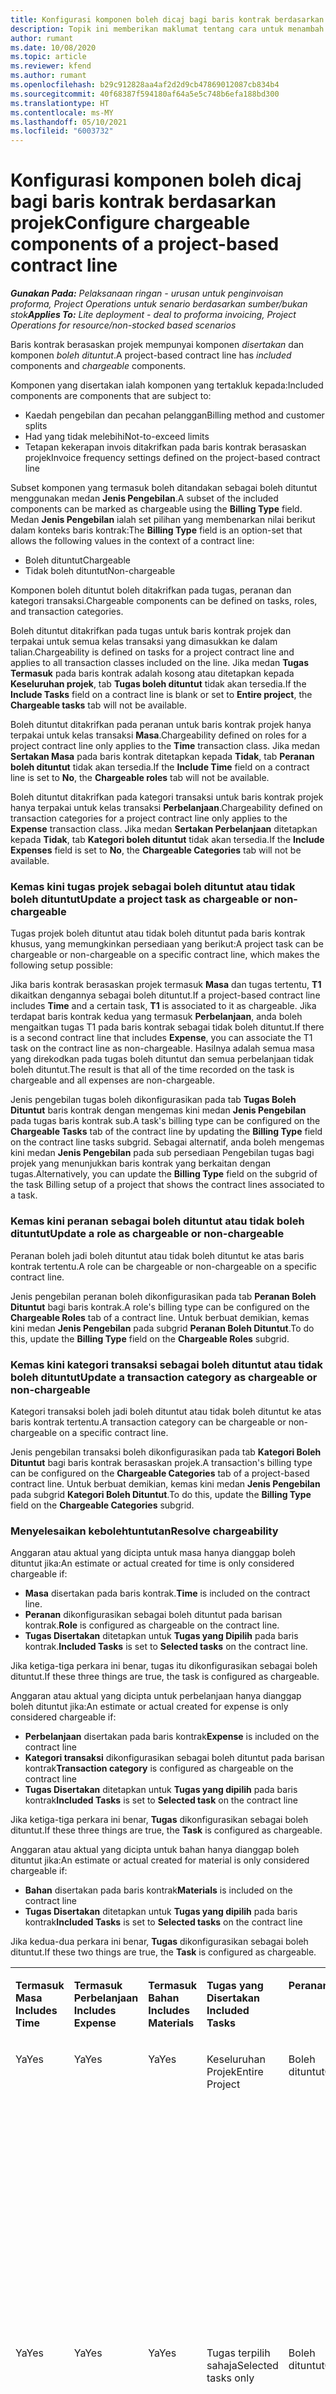 ```yaml
---
title: Konfigurasi komponen boleh dicaj bagi baris kontrak berdasarkan projek
description: Topik ini memberikan maklumat tentang cara untuk menambah komponen boleh dituntut kepada baris kontrak dalam Operasi Projek.
author: rumant
ms.date: 10/08/2020
ms.topic: article
ms.reviewer: kfend
ms.author: rumant
ms.openlocfilehash: b29c912828aa4af2d2d9cb47869012087cb834b4
ms.sourcegitcommit: 40f68387f594180af64a5e5c748b6efa188bd300
ms.translationtype: HT
ms.contentlocale: ms-MY
ms.lasthandoff: 05/10/2021
ms.locfileid: "6003732"
---
```

# <a name="configure-chargeable-components-of-a-project-based-contract-line"></a><span data-ttu-id="1a219-103">Konfigurasi komponen boleh dicaj bagi baris kontrak berdasarkan projek</span><span class="sxs-lookup"><span data-stu-id="1a219-103">Configure chargeable components of a project-based contract line</span></span>

<span data-ttu-id="1a219-104">_**Gunakan Pada:** Pelaksanaan ringan - urusan untuk penginvoisan proforma, Project Operations untuk senario berdasarkan sumber/bukan stok_</span><span class="sxs-lookup"><span data-stu-id="1a219-104">_**Applies To:** Lite deployment - deal to proforma invoicing, Project Operations for resource/non-stocked based scenarios_</span></span>

<span data-ttu-id="1a219-105">Baris kontrak berasaskan projek mempunyai komponen *disertakan* dan komponen *boleh dituntut*.</span><span class="sxs-lookup"><span data-stu-id="1a219-105">A project-based contract line has *included* components and *chargeable* components.</span></span>

<span data-ttu-id="1a219-106">Komponen yang disertakan ialah komponen yang tertakluk kepada:</span><span class="sxs-lookup"><span data-stu-id="1a219-106">Included components are components that are subject to:</span></span>

  - <span data-ttu-id="1a219-107">Kaedah pengebilan dan pecahan pelanggan</span><span class="sxs-lookup"><span data-stu-id="1a219-107">Billing method and customer splits</span></span>
  - <span data-ttu-id="1a219-108">Had yang tidak melebihi</span><span class="sxs-lookup"><span data-stu-id="1a219-108">Not-to-exceed limits</span></span> 
  - <span data-ttu-id="1a219-109">Tetapan kekerapan invois ditakrifkan pada baris kontrak berasaskan projek</span><span class="sxs-lookup"><span data-stu-id="1a219-109">Invoice frequency settings defined on the project-based contract line</span></span>

<span data-ttu-id="1a219-110">Subset komponen yang termasuk boleh ditandakan sebagai boleh dituntut menggunakan medan **Jenis Pengebilan**.</span><span class="sxs-lookup"><span data-stu-id="1a219-110">A subset of the included components can be marked as chargeable using the **Billing Type** field.</span></span> <span data-ttu-id="1a219-111">Medan **Jenis Pengebilan** ialah set pilihan yang membenarkan nilai berikut dalam konteks baris kontrak:</span><span class="sxs-lookup"><span data-stu-id="1a219-111">The **Billing Type** field is an option-set that allows the following values in the context of a contract line:</span></span>

  - <span data-ttu-id="1a219-112">Boleh dituntut</span><span class="sxs-lookup"><span data-stu-id="1a219-112">Chargeable</span></span>
  - <span data-ttu-id="1a219-113">Tidak boleh dituntut</span><span class="sxs-lookup"><span data-stu-id="1a219-113">Non-chargeable</span></span>

<span data-ttu-id="1a219-114">Komponen boleh dituntut boleh ditakrifkan pada tugas, peranan dan kategori transaksi.</span><span class="sxs-lookup"><span data-stu-id="1a219-114">Chargeable components can be defined on tasks, roles, and transaction categories.</span></span>

<span data-ttu-id="1a219-115">Boleh dituntut ditakrifkan pada tugas untuk baris kontrak projek dan terpakai untuk semua kelas transaksi yang dimasukkan ke dalam talian.</span><span class="sxs-lookup"><span data-stu-id="1a219-115">Chargeability is defined on tasks for a project contract line and applies to all transaction classes included on the line.</span></span> <span data-ttu-id="1a219-116">Jika medan **Tugas Termasuk** pada baris kontrak adalah kosong atau ditetapkan kepada **Keseluruhan projek**, tab **Tugas boleh dituntut** tidak akan tersedia.</span><span class="sxs-lookup"><span data-stu-id="1a219-116">If the **Include Tasks** field on a contract line is blank or set to **Entire project**, the **Chargeable tasks** tab will not be available.</span></span>

<span data-ttu-id="1a219-117">Boleh dituntut ditakrifkan pada peranan untuk baris kontrak projek hanya terpakai untuk kelas transaksi **Masa**.</span><span class="sxs-lookup"><span data-stu-id="1a219-117">Chargeability defined on roles for a project contract line only applies to the **Time** transaction class.</span></span> <span data-ttu-id="1a219-118">Jika medan **Sertakan Masa** pada baris kontrak ditetapkan kepada **Tidak**, tab **Peranan boleh dituntut** tidak akan tersedia.</span><span class="sxs-lookup"><span data-stu-id="1a219-118">If the **Include Time** field on a contract line is set to **No**, the **Chargeable roles** tab will not be available.</span></span>

<span data-ttu-id="1a219-119">Boleh dituntut ditakrifkan pada kategori transaksi untuk baris kontrak projek hanya terpakai untuk kelas transaksi **Perbelanjaan**.</span><span class="sxs-lookup"><span data-stu-id="1a219-119">Chargeability defined on transaction categories for a project contract line only applies to the **Expense** transaction class.</span></span> <span data-ttu-id="1a219-120">Jika medan **Sertakan Perbelanjaan** ditetapkan kepada **Tidak**, tab **Kategori boleh dituntut** tidak akan tersedia.</span><span class="sxs-lookup"><span data-stu-id="1a219-120">If the **Include Expenses** field is set to **No**, the **Chargeable Categories** tab will not be available.</span></span>

### <a name="update-a-project-task-as-chargeable-or-non-chargeable"></a><span data-ttu-id="1a219-121">Kemas kini tugas projek sebagai boleh dituntut atau tidak boleh dituntut</span><span class="sxs-lookup"><span data-stu-id="1a219-121">Update a project task as chargeable or non-chargeable</span></span>

<span data-ttu-id="1a219-122">Tugas projek boleh dituntut atau tidak boleh dituntut pada baris kontrak khusus, yang memungkinkan persediaan yang berikut:</span><span class="sxs-lookup"><span data-stu-id="1a219-122">A project task can be chargeable or non-chargeable on a specific contract line, which makes the following setup possible:</span></span>

<span data-ttu-id="1a219-123">Jika baris kontrak berasaskan projek termasuk **Masa** dan tugas tertentu, **T1** dikaitkan dengannya sebagai boleh dituntut.</span><span class="sxs-lookup"><span data-stu-id="1a219-123">If a project-based contract line includes **Time** and a certain task, **T1** is associated to it as chargeable.</span></span> <span data-ttu-id="1a219-124">Jika terdapat baris kontrak kedua yang termasuk **Perbelanjaan**, anda boleh mengaitkan tugas T1 pada baris kontrak sebagai tidak boleh dituntut.</span><span class="sxs-lookup"><span data-stu-id="1a219-124">If there is a second contract line that includes **Expense**, you can associate the T1 task on the contract line as non-chargeable.</span></span> <span data-ttu-id="1a219-125">Hasilnya adalah semua masa yang direkodkan pada tugas boleh dituntut dan semua perbelanjaan tidak boleh dituntut.</span><span class="sxs-lookup"><span data-stu-id="1a219-125">The result is that all of the time recorded on the task is chargeable and all expenses are non-chargeable.</span></span>

<span data-ttu-id="1a219-126">Jenis pengebilan tugas boleh dikonfigurasikan pada tab **Tugas Boleh Dituntut** baris kontrak dengan mengemas kini medan **Jenis Pengebilan** pada tugas baris kontrak sub.</span><span class="sxs-lookup"><span data-stu-id="1a219-126">A task's billing type can be configured on the **Chargeable Tasks** tab of the contract line by updating the **Billing Type** field on the contract line tasks subgrid.</span></span> <span data-ttu-id="1a219-127">Sebagai alternatif, anda boleh mengemas kini medan **Jenis Pengebilan** pada sub persediaan Pengebilan tugas bagi projek yang menunjukkan baris kontrak yang berkaitan dengan tugas.</span><span class="sxs-lookup"><span data-stu-id="1a219-127">Alternatively, you can update the **Billing Type** field on the subgrid of the task Billing setup of a project that shows the contract lines associated to a task.</span></span>

### <a name="update-a-role-as-chargeable-or-non-chargeable"></a><span data-ttu-id="1a219-128">Kemas kini peranan sebagai boleh dituntut atau tidak boleh dituntut</span><span class="sxs-lookup"><span data-stu-id="1a219-128">Update a role as chargeable or non-chargeable</span></span>

<span data-ttu-id="1a219-129">Peranan boleh jadi boleh dituntut atau tidak boleh dituntut ke atas baris kontrak tertentu.</span><span class="sxs-lookup"><span data-stu-id="1a219-129">A role can be chargeable or non-chargeable on a specific contract line.</span></span>

<span data-ttu-id="1a219-130">Jenis pengebilan peranan boleh dikonfigurasikan pada tab **Peranan Boleh Dituntut** bagi baris kontrak.</span><span class="sxs-lookup"><span data-stu-id="1a219-130">A role's billing type can be configured on the **Chargeable Roles** tab of a contract line.</span></span> <span data-ttu-id="1a219-131">Untuk berbuat demikian, kemas kini medan **Jenis Pengebilan** pada subgrid **Peranan Boleh Dituntut**.</span><span class="sxs-lookup"><span data-stu-id="1a219-131">To do this, update the **Billing Type** field on the **Chargeable Roles** subgrid.</span></span>

### <a name="update-a-transaction-category-as-chargeable-or-non-chargeable"></a><span data-ttu-id="1a219-132">Kemas kini kategori transaksi sebagai boleh dituntut atau tidak boleh dituntut</span><span class="sxs-lookup"><span data-stu-id="1a219-132">Update a transaction category as chargeable or non-chargeable</span></span>

<span data-ttu-id="1a219-133">Kategori transaksi boleh jadi boleh dituntut atau tidak boleh dituntut ke atas baris kontrak tertentu.</span><span class="sxs-lookup"><span data-stu-id="1a219-133">A transaction category can be chargeable or non-chargeable on a specific contract line.</span></span>

<span data-ttu-id="1a219-134">Jenis pengebilan transaksi boleh dikonfigurasikan pada tab **Kategori Boleh Dituntut** bagi baris kontrak berasaskan projek.</span><span class="sxs-lookup"><span data-stu-id="1a219-134">A transaction's billing type can be configured on the **Chargeable Categories** tab of a project-based contract line.</span></span> <span data-ttu-id="1a219-135">Untuk berbuat demikian, kemas kini medan **Jenis Pengebilan** pada subgrid **Kategori Boleh Dituntut**.</span><span class="sxs-lookup"><span data-stu-id="1a219-135">To do this, update the **Billing Type** field on the **Chargeable Categories** subgrid.</span></span>

### <a name="resolve-chargeability"></a><span data-ttu-id="1a219-136">Menyelesaikan kebolehtuntutan</span><span class="sxs-lookup"><span data-stu-id="1a219-136">Resolve chargeability</span></span>

<span data-ttu-id="1a219-137">Anggaran atau aktual yang dicipta untuk masa hanya dianggap boleh dituntut jika:</span><span class="sxs-lookup"><span data-stu-id="1a219-137">An estimate or actual created for time is only considered chargeable if:</span></span>

   - <span data-ttu-id="1a219-138">**Masa** disertakan pada baris kontrak.</span><span class="sxs-lookup"><span data-stu-id="1a219-138">**Time** is included on the contract line.</span></span>
   - <span data-ttu-id="1a219-139">**Peranan** dikonfigurasikan sebagai boleh dituntut pada barisan kontrak.</span><span class="sxs-lookup"><span data-stu-id="1a219-139">**Role** is configured as chargeable on the contract line.</span></span>
   - <span data-ttu-id="1a219-140">**Tugas Disertakan** ditetapkan untuk **Tugas yang Dipilih** pada baris kontrak.</span><span class="sxs-lookup"><span data-stu-id="1a219-140">**Included Tasks** is set to **Selected tasks** on the contract line.</span></span>
 
 <span data-ttu-id="1a219-141">Jika ketiga-tiga perkara ini benar, tugas itu dikonfigurasikan sebagai boleh dituntut.</span><span class="sxs-lookup"><span data-stu-id="1a219-141">If these three things are true, the task is configured as chargeable.</span></span> 

<span data-ttu-id="1a219-142">Anggaran atau aktual yang dicipta untuk perbelanjaan hanya dianggap boleh dituntut jika:</span><span class="sxs-lookup"><span data-stu-id="1a219-142">An estimate or actual created for expense is only considered chargeable if:</span></span>

   - <span data-ttu-id="1a219-143">**Perbelanjaan** disertakan pada baris kontrak</span><span class="sxs-lookup"><span data-stu-id="1a219-143">**Expense** is included on the contract line</span></span>
   - <span data-ttu-id="1a219-144">**Kategori transaksi** dikonfigurasikan sebagai boleh dituntut pada barisan kontrak</span><span class="sxs-lookup"><span data-stu-id="1a219-144">**Transaction category** is configured as chargeable on the contract line</span></span>
   - <span data-ttu-id="1a219-145">**Tugas Disertakan** ditetapkan untuk **Tugas yang dipilih** pada baris kontrak</span><span class="sxs-lookup"><span data-stu-id="1a219-145">**Included Tasks** is set to **Selected task** on the contract line</span></span>
  
 <span data-ttu-id="1a219-146">Jika ketiga-tiga perkara ini benar, **Tugas** dikonfigurasikan sebagai boleh dituntut.</span><span class="sxs-lookup"><span data-stu-id="1a219-146">If these three things are true, the **Task** is configured as chargeable.</span></span> 

<span data-ttu-id="1a219-147">Anggaran atau aktual yang dicipta untuk bahan hanya dianggap boleh dituntut jika:</span><span class="sxs-lookup"><span data-stu-id="1a219-147">An estimate or actual created for material is only considered chargeable if:</span></span>

   - <span data-ttu-id="1a219-148">**Bahan** disertakan pada baris kontrak</span><span class="sxs-lookup"><span data-stu-id="1a219-148">**Materials** is included on the contract line</span></span>
   - <span data-ttu-id="1a219-149">**Tugas Disertakan** ditetapkan untuk **Tugas yang dipilih** pada baris kontrak</span><span class="sxs-lookup"><span data-stu-id="1a219-149">**Included Tasks** is set to **Selected tasks** on the contract line</span></span>

<span data-ttu-id="1a219-150">Jika kedua-dua perkara ini benar, **Tugas** dikonfigurasikan sebagai boleh dituntut.</span><span class="sxs-lookup"><span data-stu-id="1a219-150">If these two things are true, the **Task** is configured as chargeable.</span></span> 

<table border="0" cellspacing="0" cellpadding="0">
    <tbody>
        <tr>
            <td width="70" valign="top">
                <p><span data-ttu-id="1a219-151">
                    <strong>Termasuk Masa</strong>
                </span><span class="sxs-lookup"><span data-stu-id="1a219-151">
                    <strong>Includes Time</strong>
                </span></span></p>
            </td>
            <td width="78" valign="top">
                <p><span data-ttu-id="1a219-152">
                    <strong>Termasuk Perbelanjaan</strong>
                    <strong></strong>
                </span><span class="sxs-lookup"><span data-stu-id="1a219-152">
                    <strong>Includes Expense</strong>
                    <strong></strong>
                </span></span></p>
            </td>
            <td width="63" valign="top">
                <p><span data-ttu-id="1a219-153">
                    <strong>Termasuk Bahan</strong>
                    <strong></strong>
                </span><span class="sxs-lookup"><span data-stu-id="1a219-153">
                    <strong>Includes Materials</strong>
                    <strong></strong>
                </span></span></p>
            </td>
            <td width="75" valign="top">
                <p><span data-ttu-id="1a219-154">
                    <strong>Tugas yang Disertakan</strong>
                    <strong></strong>
                </span><span class="sxs-lookup"><span data-stu-id="1a219-154">
                    <strong>Included Tasks</strong>
                    <strong></strong>
                </span></span></p>
            </td>
            <td width="65" valign="top">
                <p><span data-ttu-id="1a219-155">
                    <strong>Peranan</strong>
                    <strong></strong>
                </span><span class="sxs-lookup"><span data-stu-id="1a219-155">
                    <strong>Role</strong>
                    <strong></strong>
                </span></span></p>
            </td>
            <td width="70" valign="top">
                <p><span data-ttu-id="1a219-156">
                    <strong>Kategori</strong>
                    <strong></strong>
                </span><span class="sxs-lookup"><span data-stu-id="1a219-156">
                    <strong>Category</strong>
                    <strong></strong>
                </span></span></p>
            </td>
            <td width="65" valign="top">
                <p><span data-ttu-id="1a219-157">
                    <strong>Tugas</strong>
                    <strong></strong>
                </span><span class="sxs-lookup"><span data-stu-id="1a219-157">
                    <strong>Task</strong>
                    <strong></strong>
                </span></span></p>
            </td>
            <td width="350" valign="top">
                <p><span data-ttu-id="1a219-158">
                    <strong>Kesan Kebolehtuntutan</strong>
                </span><span class="sxs-lookup"><span data-stu-id="1a219-158">
                    <strong>Chargeability impact</strong>
                </span></span></p>
            </td>
        </tr>
        <tr>
            <td width="70" valign="top">
                <p>
<span data-ttu-id="1a219-159">Ya</span><span class="sxs-lookup"><span data-stu-id="1a219-159">Yes</span></span> </p>
            </td>
            <td width="78" valign="top">
                <p>
<span data-ttu-id="1a219-160">Ya</span><span class="sxs-lookup"><span data-stu-id="1a219-160">Yes</span></span> </p>
            </td>
            <td width="63" valign="top">
                <p>
<span data-ttu-id="1a219-161">Ya</span><span class="sxs-lookup"><span data-stu-id="1a219-161">Yes</span></span> </p>
            </td>
            <td width="75" valign="top">
                <p>
<span data-ttu-id="1a219-162">Keseluruhan Projek</span><span class="sxs-lookup"><span data-stu-id="1a219-162">Entire Project</span></span> </p>
            </td>
            <td width="65" valign="top">
                <p>
<span data-ttu-id="1a219-163">Boleh dituntut</span><span class="sxs-lookup"><span data-stu-id="1a219-163">Chargeable</span></span> </p>
            </td>
            <td width="70" valign="top">
                <p>
<span data-ttu-id="1a219-164">Boleh dituntut</span><span class="sxs-lookup"><span data-stu-id="1a219-164">Chargeable</span></span> </p>
            </td>
            <td width="65" valign="top">
                <p>
<span data-ttu-id="1a219-165">Tidak boleh ditetapkan</span><span class="sxs-lookup"><span data-stu-id="1a219-165">Can't be set</span></span> </p>
            </td>
            <td width="350" valign="top">
                <p>
<span data-ttu-id="1a219-166">Pengebilan pada aktual masa: <strong>Boleh dituntut</strong>
                </span><span class="sxs-lookup"><span data-stu-id="1a219-166">Billing on a time actual: <strong>Chargeable</strong>
                </span></span></p>
                <p>
<span data-ttu-id="1a219-167">Jenis pengebilan pada aktual perbelanjaan: <strong>Boleh dituntut</strong>
                </span><span class="sxs-lookup"><span data-stu-id="1a219-167">Billing type on expense actual: <strong>Chargeable</strong>
                </span></span></p>
                <p>
<span data-ttu-id="1a219-168">Jenis pengebilan pada aktual bahan: <strong>Boleh dituntut</strong>
                </span><span class="sxs-lookup"><span data-stu-id="1a219-168">Billing type on material actual: <strong>Chargeable</strong>
                </span></span></p>
            </td>
        </tr>
        <tr>
            <td width="70" valign="top">
                <p>
<span data-ttu-id="1a219-169">Ya</span><span class="sxs-lookup"><span data-stu-id="1a219-169">Yes</span></span> </p>
            </td>
            <td width="78" valign="top">
                <p>
<span data-ttu-id="1a219-170">Ya</span><span class="sxs-lookup"><span data-stu-id="1a219-170">Yes</span></span> </p>
            </td>
            <td width="63" valign="top">
                <p>
<span data-ttu-id="1a219-171">Ya</span><span class="sxs-lookup"><span data-stu-id="1a219-171">Yes</span></span> </p>
            </td>
            <td width="75" valign="top">
                <p>
<span data-ttu-id="1a219-172">Tugas terpilih sahaja</span><span class="sxs-lookup"><span data-stu-id="1a219-172">Selected tasks only</span></span> </p>
            </td>
            <td width="65" valign="top">
                <p>
<span data-ttu-id="1a219-173">Boleh dituntut</span><span class="sxs-lookup"><span data-stu-id="1a219-173">Chargeable</span></span> </p>
            </td>
            <td width="70" valign="top">
                <p>
<span data-ttu-id="1a219-174">Boleh dituntut</span><span class="sxs-lookup"><span data-stu-id="1a219-174">Chargeable</span></span> </p>
            </td>
            <td width="65" valign="top">
                <p>
<span data-ttu-id="1a219-175">Boleh dituntut</span><span class="sxs-lookup"><span data-stu-id="1a219-175">Chargeable</span></span> </p>
            </td>
            <td width="350" valign="top">
                <p>
<span data-ttu-id="1a219-176">Pengebilan pada aktual masa: <strong>Boleh dituntut</strong>
                </span><span class="sxs-lookup"><span data-stu-id="1a219-176">Billing on a time actual: <strong>Chargeable</strong>
                </span></span></p>
                <p>
<span data-ttu-id="1a219-177">Jenis pengebilan pada aktual perbelanjaan: <strong>Boleh dituntut</strong>
                </span><span class="sxs-lookup"><span data-stu-id="1a219-177">Billing type on expense actual: <strong>Chargeable</strong>
                </span></span></p>
                <p>
<span data-ttu-id="1a219-178">Jenis pengebilan pada aktual bahan: <strong>Boleh dituntut</strong>
                </span><span class="sxs-lookup"><span data-stu-id="1a219-178">Billing type on material actual: <strong>Chargeable</strong>
                </span></span></p>
            </td>
        </tr>
        <tr>
            <td width="70" valign="top">
                <p>
<span data-ttu-id="1a219-179">Ya</span><span class="sxs-lookup"><span data-stu-id="1a219-179">Yes</span></span> </p>
            </td>
            <td width="78" valign="top">
                <p>
<span data-ttu-id="1a219-180">Ya</span><span class="sxs-lookup"><span data-stu-id="1a219-180">Yes</span></span> </p>
            </td>
            <td width="63" valign="top">
                <p>
<span data-ttu-id="1a219-181">Ya</span><span class="sxs-lookup"><span data-stu-id="1a219-181">Yes</span></span> </p>
            </td>
            <td width="75" valign="top">
                <p>
<span data-ttu-id="1a219-182">Tugas terpilih sahaja</span><span class="sxs-lookup"><span data-stu-id="1a219-182">Selected tasks only</span></span> </p>
            </td>
            <td width="65" valign="top">
                <p><span data-ttu-id="1a219-183">
                    <strong>Tidak Boleh Dituntut</strong>
                </span><span class="sxs-lookup"><span data-stu-id="1a219-183">
                    <strong>Non - Chargeable</strong>
                </span></span></p>
            </td>
            <td width="70" valign="top">
                <p>
<span data-ttu-id="1a219-184">Boleh dituntut</span><span class="sxs-lookup"><span data-stu-id="1a219-184">Chargeable</span></span> </p>
            </td>
            <td width="65" valign="top">
                <p>
<span data-ttu-id="1a219-185">Boleh dituntut</span><span class="sxs-lookup"><span data-stu-id="1a219-185">Chargeable</span></span> </p>
            </td>
            <td width="350" valign="top">
                <p>
<span data-ttu-id="1a219-186">Pengebilan pada aktual masa: <strong>Tidak Boleh DItuntut</strong>
                </span><span class="sxs-lookup"><span data-stu-id="1a219-186">Billing on a time actual: <strong>Non-Chargeable</strong>
                </span></span></p>
                <p>
<span data-ttu-id="1a219-187">Jenis pengebilan pada perbelanjaan sebenar: Boleh dituntut</span><span class="sxs-lookup"><span data-stu-id="1a219-187">Billing type on expense actual: Chargeable</span></span> </p>
                <p>
<span data-ttu-id="1a219-188">Jenis pengebilan pada aktual bahan: Boleh dituntut</span><span class="sxs-lookup"><span data-stu-id="1a219-188">Billing type on material actual: Chargeable</span></span> </p>
            </td>
        </tr>
        <tr>
            <td width="70" valign="top">
                <p>
<span data-ttu-id="1a219-189">Ya</span><span class="sxs-lookup"><span data-stu-id="1a219-189">Yes</span></span> </p>
            </td>
            <td width="78" valign="top">
                <p>
<span data-ttu-id="1a219-190">Ya</span><span class="sxs-lookup"><span data-stu-id="1a219-190">Yes</span></span> </p>
            </td>
            <td width="63" valign="top">
                <p>
<span data-ttu-id="1a219-191">Ya</span><span class="sxs-lookup"><span data-stu-id="1a219-191">Yes</span></span> </p>
            </td>
            <td width="75" valign="top">
                <p>
<span data-ttu-id="1a219-192">Tugas terpilih sahaja</span><span class="sxs-lookup"><span data-stu-id="1a219-192">Selected tasks only</span></span> </p>
            </td>
            <td width="65" valign="top">
                <p>
<span data-ttu-id="1a219-193">Boleh dituntut</span><span class="sxs-lookup"><span data-stu-id="1a219-193">Chargeable</span></span> </p>
            </td>
            <td width="70" valign="top">
                <p>
<span data-ttu-id="1a219-194">Boleh dituntut</span><span class="sxs-lookup"><span data-stu-id="1a219-194">Chargeable</span></span> </p>
            </td>
            <td width="65" valign="top">
                <p><span data-ttu-id="1a219-195">
                    <strong>Tidak Boleh Dituntut</strong>
                </span><span class="sxs-lookup"><span data-stu-id="1a219-195">
                    <strong>Non-Chargeable</strong>
                </span></span></p>
            </td>
            <td width="350" valign="top">
                <p>
<span data-ttu-id="1a219-196">Pengebilan pada aktual masa: <strong>Tidak Boleh DItuntut</strong>
                </span><span class="sxs-lookup"><span data-stu-id="1a219-196">Billing on a time actual: <strong>Non-Chargeable</strong>
                </span></span></p>
                <p>
<span data-ttu-id="1a219-197">Jenis pengebilan pada aktual perbelanjaan: <strong>Tidak Boleh Dituntut</strong>
                </span><span class="sxs-lookup"><span data-stu-id="1a219-197">Billing type on expense actual: <strong>Non-Chargeable</strong>
                </span></span></p>
                <p>
<span data-ttu-id="1a219-198">Jenis pengebilan pada aktual bahan: <strong>Boleh Dituntut</strong>
                </span><span class="sxs-lookup"><span data-stu-id="1a219-198">Billing type on material actual: <strong>Non-Chargeable</strong>
                </span></span></p>
            </td>
        </tr>
        <tr>
            <td width="70" valign="top">
                <p>
<span data-ttu-id="1a219-199">Ya</span><span class="sxs-lookup"><span data-stu-id="1a219-199">Yes</span></span> </p>
            </td>
            <td width="78" valign="top">
                <p>
<span data-ttu-id="1a219-200">Ya</span><span class="sxs-lookup"><span data-stu-id="1a219-200">Yes</span></span> </p>
            </td>
            <td width="63" valign="top">
                <p>
<span data-ttu-id="1a219-201">Ya</span><span class="sxs-lookup"><span data-stu-id="1a219-201">Yes</span></span> </p>
            </td>
            <td width="75" valign="top">
                <p>
<span data-ttu-id="1a219-202">Tugas terpilih sahaja</span><span class="sxs-lookup"><span data-stu-id="1a219-202">Selected tasks only</span></span> </p>
            </td>
            <td width="65" valign="top">
                <p><span data-ttu-id="1a219-203">
                    <strong>Tidak Boleh Dituntut</strong>
                </span><span class="sxs-lookup"><span data-stu-id="1a219-203">
                    <strong>Non-Chargeable</strong>
                </span></span></p>
            </td>
            <td width="70" valign="top">
                <p>
<span data-ttu-id="1a219-204">Boleh dituntut</span><span class="sxs-lookup"><span data-stu-id="1a219-204">Chargeable</span></span> </p>
            </td>
            <td width="65" valign="top">
                <p><span data-ttu-id="1a219-205">
                    <strong>Tidak Boleh Dituntut</strong>
                </span><span class="sxs-lookup"><span data-stu-id="1a219-205">
                    <strong>Non- Chargeable</strong>
                </span></span></p>
            </td>
            <td width="350" valign="top">
                <p>
<span data-ttu-id="1a219-206">Pengebilan pada aktual masa: <strong>Tidak Boleh DItuntut</strong>
                </span><span class="sxs-lookup"><span data-stu-id="1a219-206">Billing on a time actual: <strong>Non-Chargeable</strong>
                </span></span></p>
                <p>
<span data-ttu-id="1a219-207">Jenis pengebilan pada aktual perbelanjaan: <strong>Tidak Boleh Dituntut</strong>
                </span><span class="sxs-lookup"><span data-stu-id="1a219-207">Billing type on expense actual: <strong>Non-Chargeable</strong>
                </span></span></p>
                <p>
<span data-ttu-id="1a219-208">Jenis pengebilan pada aktual bahan: <strong> Tidak Boleh Dituntut</strong>
                </span><span class="sxs-lookup"><span data-stu-id="1a219-208">Billing type on material actual: <strong> Non-Chargeable</strong>
                </span></span></p>
            </td>
        </tr>
        <tr>
            <td width="70" valign="top">
                <p>
<span data-ttu-id="1a219-209">Ya</span><span class="sxs-lookup"><span data-stu-id="1a219-209">Yes</span></span> </p>
            </td>
            <td width="78" valign="top">
                <p>
<span data-ttu-id="1a219-210">Ya</span><span class="sxs-lookup"><span data-stu-id="1a219-210">Yes</span></span> </p>
            </td>
            <td width="63" valign="top">
                <p>
<span data-ttu-id="1a219-211">Ya</span><span class="sxs-lookup"><span data-stu-id="1a219-211">Yes</span></span> </p>
            </td>
            <td width="75" valign="top">
                <p>
<span data-ttu-id="1a219-212">Tugas terpilih sahaja</span><span class="sxs-lookup"><span data-stu-id="1a219-212">Selected tasks only</span></span> </p>
            </td>
            <td width="65" valign="top">
                <p><span data-ttu-id="1a219-213">
                    <strong>Tidak Boleh Dituntut</strong>
                </span><span class="sxs-lookup"><span data-stu-id="1a219-213">
                    <strong>Non-Chargeable</strong>
                </span></span></p>
            </td>
            <td width="70" valign="top">
                <p><span data-ttu-id="1a219-214">
                    <strong>Tidak Boleh Dituntut</strong>
                </span><span class="sxs-lookup"><span data-stu-id="1a219-214">
                    <strong>Non-Chargeable</strong>
                </span></span></p>
            </td>
            <td width="65" valign="top">
                <p>
<span data-ttu-id="1a219-215">Boleh dituntut</span><span class="sxs-lookup"><span data-stu-id="1a219-215">Chargeable</span></span> </p>
            </td>
            <td width="350" valign="top">
                <p>
<span data-ttu-id="1a219-216">Pengebilan pada aktual masa: <strong>Tidak Boleh DItuntut</strong>
                </span><span class="sxs-lookup"><span data-stu-id="1a219-216">Billing on a time actual: <strong>Non-Chargeable</strong>
                </span></span></p>
                <p>
<span data-ttu-id="1a219-217">Jenis pengebilan pada aktual perbelanjaan: <strong> Tidak Boleh Dituntut</strong>
                </span><span class="sxs-lookup"><span data-stu-id="1a219-217">Billing type on expense actual: <strong> Non-Chargeable</strong>
                </span></span></p>
                <p>
<span data-ttu-id="1a219-218">Jenis pengebilan pada aktual bahan: Boleh dituntut</span><span class="sxs-lookup"><span data-stu-id="1a219-218">Billing type on material actual: Chargeable</span></span> </p>
            </td>
        </tr>
        <tr>
            <td width="70" valign="top">
                <p><span data-ttu-id="1a219-219">
                    <strong>Tidak</strong>
                </span><span class="sxs-lookup"><span data-stu-id="1a219-219">
                    <strong>No</strong>
                </span></span></p>
            </td>
            <td width="78" valign="top">
                <p>
<span data-ttu-id="1a219-220">Ya</span><span class="sxs-lookup"><span data-stu-id="1a219-220">Yes</span></span> </p>
            </td>
            <td width="63" valign="top">
                <p>
<span data-ttu-id="1a219-221">Ya</span><span class="sxs-lookup"><span data-stu-id="1a219-221">Yes</span></span> </p>
            </td>
            <td width="75" valign="top">
                <p>
<span data-ttu-id="1a219-222">Keseluruhan Projek</span><span class="sxs-lookup"><span data-stu-id="1a219-222">Entire Project</span></span> </p>
            </td>
            <td width="65" valign="top">
                <p>
<span data-ttu-id="1a219-223">Tidak boleh ditetapkan</span><span class="sxs-lookup"><span data-stu-id="1a219-223">Can't be set</span></span> </p>
            </td>
            <td width="70" valign="top">
                <p><span data-ttu-id="1a219-224">
                    <strong>Boleh dituntut</strong>
                </span><span class="sxs-lookup"><span data-stu-id="1a219-224">
                    <strong>Chargeable</strong>
                </span></span></p>
            </td>
            <td width="65" valign="top">
                <p>
<span data-ttu-id="1a219-225">Tidak boleh ditetapkan</span><span class="sxs-lookup"><span data-stu-id="1a219-225">Can't be set</span></span> </p>
            </td>
            <td width="350" valign="top">
                <p>
<span data-ttu-id="1a219-226">Pengebilan pada aktual masa: <strong>Tidak tersedia</strong>
                </span><span class="sxs-lookup"><span data-stu-id="1a219-226">Billing on a time actual: <strong>Not available</strong>
                </span></span></p>
                <p>
<span data-ttu-id="1a219-227">Jenis pengebilan pada perbelanjaan sebenar: Boleh dituntut</span><span class="sxs-lookup"><span data-stu-id="1a219-227">Billing type on expense actual: Chargeable</span></span> </p>
                <p>
<span data-ttu-id="1a219-228">Jenis pengebilan pada aktual bahan: Boleh dituntut</span><span class="sxs-lookup"><span data-stu-id="1a219-228">Billing type on material actual: Chargeable</span></span> </p>
            </td>
        </tr>
        <tr>
            <td width="70" valign="top">
                <p><span data-ttu-id="1a219-229">
                    <strong>Tidak</strong>
                </span><span class="sxs-lookup"><span data-stu-id="1a219-229">
                    <strong>No</strong>
                </span></span></p>
            </td>
            <td width="78" valign="top">
                <p>
<span data-ttu-id="1a219-230">Ya</span><span class="sxs-lookup"><span data-stu-id="1a219-230">Yes</span></span> </p>
            </td>
            <td width="63" valign="top">
                <p>
<span data-ttu-id="1a219-231">Ya</span><span class="sxs-lookup"><span data-stu-id="1a219-231">Yes</span></span> </p>
            </td>
            <td width="75" valign="top">
                <p>
<span data-ttu-id="1a219-232">Keseluruhan Projek</span><span class="sxs-lookup"><span data-stu-id="1a219-232">Entire Project</span></span> </p>
            </td>
            <td width="65" valign="top">
                <p>
<span data-ttu-id="1a219-233">Tidak boleh ditetapkan</span><span class="sxs-lookup"><span data-stu-id="1a219-233">Can't be set</span></span> </p>
            </td>
            <td width="70" valign="top">
                <p><span data-ttu-id="1a219-234">
                    <strong>Tidak Boleh Dituntut</strong>
                </span><span class="sxs-lookup"><span data-stu-id="1a219-234">
                    <strong>Non-Chargeable</strong>
                </span></span></p>
            </td>
            <td width="65" valign="top">
                <p>
<span data-ttu-id="1a219-235">Tidak boleh ditetapkan</span><span class="sxs-lookup"><span data-stu-id="1a219-235">Can't be set</span></span> </p>
            </td>
            <td width="350" valign="top">
                <p>
<span data-ttu-id="1a219-236">Pengebilan pada aktual masa: <strong>Tidak tersedia</strong>
                </span><span class="sxs-lookup"><span data-stu-id="1a219-236">Billing on a time actual: <strong>Not available</strong>
                </span></span></p>
                <p>
<span data-ttu-id="1a219-237">Jenis pengebilan pada aktual perbelanjaan: <strong> Tidak boleh dituntut</strong>
                </span><span class="sxs-lookup"><span data-stu-id="1a219-237">Billing type on expense actual: <strong> Non-chargeable</strong>
                </span></span></p>
                <p>
<span data-ttu-id="1a219-238">Jenis pengebilan pada aktual bahan: Boleh dituntut</span><span class="sxs-lookup"><span data-stu-id="1a219-238">Billing type on material actual: Chargeable</span></span> </p>
            </td>
        </tr>
        <tr>
            <td width="70" valign="top">
                <p>
<span data-ttu-id="1a219-239">Ya</span><span class="sxs-lookup"><span data-stu-id="1a219-239">Yes</span></span> </p>
            </td>
            <td width="78" valign="top">
                <p><span data-ttu-id="1a219-240">
                    <strong>Tidak</strong>
                </span><span class="sxs-lookup"><span data-stu-id="1a219-240">
                    <strong>No</strong>
                </span></span></p>
            </td>
            <td width="63" valign="top">
                <p>
<span data-ttu-id="1a219-241">Ya</span><span class="sxs-lookup"><span data-stu-id="1a219-241">Yes</span></span> </p>
            </td>
            <td width="75" valign="top">
                <p>
<span data-ttu-id="1a219-242">Keseluruhan Projek</span><span class="sxs-lookup"><span data-stu-id="1a219-242">Entire Project</span></span> </p>
            </td>
            <td width="65" valign="top">
                <p>
<span data-ttu-id="1a219-243">Boleh dituntut</span><span class="sxs-lookup"><span data-stu-id="1a219-243">Chargeable</span></span> </p>
            </td>
            <td width="70" valign="top">
                <p>
<span data-ttu-id="1a219-244">Tidak boleh ditetapkan</span><span class="sxs-lookup"><span data-stu-id="1a219-244">Can't be set</span></span> </p>
            </td>
            <td width="65" valign="top">
                <p>
<span data-ttu-id="1a219-245">Tidak boleh ditetapkan</span><span class="sxs-lookup"><span data-stu-id="1a219-245">Can't be set</span></span> </p>
            </td>
            <td width="350" valign="top">
                <p>
<span data-ttu-id="1a219-246">Pengebilan pada masa sebenar: Boleh dituntut</span><span class="sxs-lookup"><span data-stu-id="1a219-246">Billing on a time actual: Chargeable</span></span> </p>
                <p>
<span data-ttu-id="1a219-247">Jenis pengebilan pada aktual perbelanjaan:<strong> Tidak tersedia</strong>
                </span><span class="sxs-lookup"><span data-stu-id="1a219-247">Billing type on expense actual:<strong> Not available</strong>
                </span></span></p>
                <p>
<span data-ttu-id="1a219-248">Jenis pengebilan pada aktual bahan: Boleh dituntut</span><span class="sxs-lookup"><span data-stu-id="1a219-248">Billing type on material actual: Chargeable</span></span> </p>
            </td>
        </tr>
        <tr>
            <td width="70" valign="top">
                <p>
<span data-ttu-id="1a219-249">Ya</span><span class="sxs-lookup"><span data-stu-id="1a219-249">Yes</span></span> </p>
            </td>
            <td width="78" valign="top">
                <p><span data-ttu-id="1a219-250">
                    <strong>Tidak</strong>
                </span><span class="sxs-lookup"><span data-stu-id="1a219-250">
                    <strong>No</strong>
                </span></span></p>
            </td>
            <td width="63" valign="top">
                <p>
<span data-ttu-id="1a219-251">Ya</span><span class="sxs-lookup"><span data-stu-id="1a219-251">Yes</span></span> </p>
            </td>
            <td width="75" valign="top">
                <p>
<span data-ttu-id="1a219-252">Keseluruhan Projek</span><span class="sxs-lookup"><span data-stu-id="1a219-252">Entire Project</span></span> </p>
            </td>
            <td width="65" valign="top">
                <p><span data-ttu-id="1a219-253">
                    <strong>Tidak Boleh Dituntut</strong>
                </span><span class="sxs-lookup"><span data-stu-id="1a219-253">
                    <strong>Non-Chargeable</strong>
                </span></span></p>
            </td>
            <td width="70" valign="top">
                <p>
<span data-ttu-id="1a219-254">Tidak boleh ditetapkan</span><span class="sxs-lookup"><span data-stu-id="1a219-254">Can't be set</span></span> </p>
            </td>
            <td width="65" valign="top">
                <p>
<span data-ttu-id="1a219-255">Tidak boleh ditetapkan</span><span class="sxs-lookup"><span data-stu-id="1a219-255">Can't be set</span></span> </p>
            </td>
            <td width="350" valign="top">
                <p>
<span data-ttu-id="1a219-256">Pengebilan pada aktual masa: <strong>Tidak boleh dituntut </strong>
                </span><span class="sxs-lookup"><span data-stu-id="1a219-256">Billing on a time actual: <strong>Non-chargeable </strong>
                </span></span></p>
                <p>
<span data-ttu-id="1a219-257">Jenis pengebilan pada aktual perbelanjaan:<strong> Tidak tersedia</strong>
                </span><span class="sxs-lookup"><span data-stu-id="1a219-257">Billing type on expense actual:<strong> Not available</strong>
                </span></span></p>
                <p>
<span data-ttu-id="1a219-258">Jenis pengebilan pada aktual bahan: Boleh dituntut</span><span class="sxs-lookup"><span data-stu-id="1a219-258">Billing type on material actual: Chargeable</span></span> </p>
            </td>
        </tr>
        <tr>
            <td width="70" valign="top">
                <p>
<span data-ttu-id="1a219-259">Ya</span><span class="sxs-lookup"><span data-stu-id="1a219-259">Yes</span></span> </p>
            </td>
            <td width="78" valign="top">
                <p>
<span data-ttu-id="1a219-260">Ya</span><span class="sxs-lookup"><span data-stu-id="1a219-260">Yes</span></span> </p>
            </td>
            <td width="63" valign="top">
                <p><span data-ttu-id="1a219-261">
                    <strong>Tidak</strong>
                </span><span class="sxs-lookup"><span data-stu-id="1a219-261">
                    <strong>No</strong>
                </span></span></p>
            </td>
            <td width="75" valign="top">
                <p>
<span data-ttu-id="1a219-262">Keseluruhan Projek</span><span class="sxs-lookup"><span data-stu-id="1a219-262">Entire Project</span></span> </p>
            </td>
            <td width="65" valign="top">
                <p>
<span data-ttu-id="1a219-263">Boleh dituntut</span><span class="sxs-lookup"><span data-stu-id="1a219-263">Chargeable</span></span> </p>
            </td>
            <td width="70" valign="top">
                <p>
<span data-ttu-id="1a219-264">Boleh dituntut</span><span class="sxs-lookup"><span data-stu-id="1a219-264">Chargeable</span></span> </p>
            </td>
            <td width="65" valign="top">
                <p>
<span data-ttu-id="1a219-265">Tidak boleh ditetapkan</span><span class="sxs-lookup"><span data-stu-id="1a219-265">Can't be set</span></span> </p>
            </td>
            <td width="350" valign="top">
                <p>
<span data-ttu-id="1a219-266">Pengebilan pada masa sebenar: Boleh dituntut</span><span class="sxs-lookup"><span data-stu-id="1a219-266">Billing on a time actual: Chargeable</span></span> </p>
                <p>
<span data-ttu-id="1a219-267">Jenis pengebilan pada perbelanjaan sebenar: Boleh dituntut</span><span class="sxs-lookup"><span data-stu-id="1a219-267">Billing type on expense actual: Chargeable</span></span> </p>
                <p>
<span data-ttu-id="1a219-268">Jenis pengebilan pada aktual bahan: <strong> Tidak tersedia</strong>
                </span><span class="sxs-lookup"><span data-stu-id="1a219-268">Billing type on material actual: <strong> Not available</strong>
                </span></span></p>
            </td>
        </tr>
        <tr>
            <td width="70" valign="top">
                <p>
<span data-ttu-id="1a219-269">Ya</span><span class="sxs-lookup"><span data-stu-id="1a219-269">Yes</span></span> </p>
            </td>
            <td width="78" valign="top">
                <p>
<span data-ttu-id="1a219-270">Ya</span><span class="sxs-lookup"><span data-stu-id="1a219-270">Yes</span></span> </p>
            </td>
            <td width="63" valign="top">
                <p><span data-ttu-id="1a219-271">
                    <strong>Tidak</strong>
                </span><span class="sxs-lookup"><span data-stu-id="1a219-271">
                    <strong>No</strong>
                </span></span></p>
            </td>
            <td width="75" valign="top">
                <p>
<span data-ttu-id="1a219-272">Keseluruhan Projek</span><span class="sxs-lookup"><span data-stu-id="1a219-272">Entire Project</span></span> </p>
            </td>
            <td width="65" valign="top">
                <p><span data-ttu-id="1a219-273">
                    <strong>Tidak Boleh Dituntut</strong>
                </span><span class="sxs-lookup"><span data-stu-id="1a219-273">
                    <strong>Non-Chargeable</strong>
                </span></span></p>
            </td>
            <td width="70" valign="top">
                <p><span data-ttu-id="1a219-274">
                    <strong>Tidak boleh dituntut</strong>
                </span><span class="sxs-lookup"><span data-stu-id="1a219-274">
                    <strong>Non-chargeable</strong>
                </span></span></p>
            </td>
            <td width="65" valign="top">
                <p>
<span data-ttu-id="1a219-275">Tidak boleh ditetapkan</span><span class="sxs-lookup"><span data-stu-id="1a219-275">Can't be set</span></span> </p>
            </td>
            <td width="350" valign="top">
                <p>
<span data-ttu-id="1a219-276">Pengebilan pada aktual masa: <strong>Tidak boleh dituntut </strong>
                </span><span class="sxs-lookup"><span data-stu-id="1a219-276">Billing on a time actual: <strong>Non-chargeable </strong>
                </span></span></p>
                <p>
<span data-ttu-id="1a219-277">Jenis pengebilan pada aktual perbelanjaan:<strong> Tidak boleh dituntut </strong>
                </span><span class="sxs-lookup"><span data-stu-id="1a219-277">Billing type on expense actual:<strong> Non-chargeable </strong>
                </span></span></p>
                <p>
<span data-ttu-id="1a219-278">Jenis pengebilan pada aktual bahan:<strong> Tidak tersedia</strong>
                </span><span class="sxs-lookup"><span data-stu-id="1a219-278">Billing type on material actual:<strong> Not available</strong>
                </span></span></p>
            </td>
        </tr>
    </tbody>
</table>





[!INCLUDE[footer-include](../../includes/footer-banner.md)]
